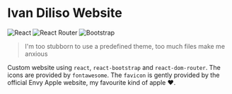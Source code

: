 # Ivan Diliso Website
![React](https://img.shields.io/badge/react-%2320232a.svg?style=for-the-badge&logo=react&logoColor=%2361DAFB)
![React Router](https://img.shields.io/badge/React_Router-CA4245?style=for-the-badge&logo=react-router&logoColor=white)
![Bootstrap](https://img.shields.io/badge/bootstrap-%238511FA.svg?style=for-the-badge&logo=bootstrap&logoColor=white)

> I'm too stubborn to use a predefined theme, too much files make me anxious

Custom website using `react`, `react-bootstrap` and `react-dom-router`. The icons are provided by `fontawesome`. The `favicon` is gently provided by the official Envy Apple website, my favourite kind of apple ❤️.

